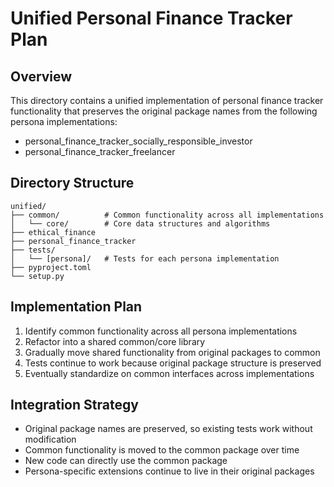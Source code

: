 # Unified Personal Finance Tracker Plan

## Overview
This directory contains a unified implementation of personal finance tracker functionality
that preserves the original package names from the following persona implementations:

- personal_finance_tracker_socially_responsible_investor
- personal_finance_tracker_freelancer

## Directory Structure
```
unified/
├── common/          # Common functionality across all implementations
│   └── core/        # Core data structures and algorithms
├── ethical_finance
├── personal_finance_tracker
├── tests/
│   └── [persona]/   # Tests for each persona implementation
├── pyproject.toml
└── setup.py
```

## Implementation Plan
1. Identify common functionality across all persona implementations
2. Refactor into a shared common/core library
3. Gradually move shared functionality from original packages to common
4. Tests continue to work because original package structure is preserved
5. Eventually standardize on common interfaces across implementations

## Integration Strategy
- Original package names are preserved, so existing tests work without modification
- Common functionality is moved to the common package over time
- New code can directly use the common package
- Persona-specific extensions continue to live in their original packages

